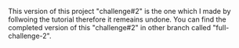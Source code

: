 This version of this project "challenge#2" is the one which I made by follwoing the tutorial therefore it remeains undone. You can find the completed version of this "challenge#2" in other branch called "full-challenge-2".
